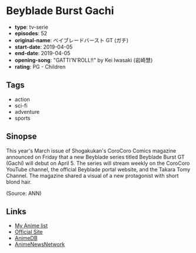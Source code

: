 # Beyblade Burst Gachi

-   **type**: tv-serie
-   **episodes**: 52
-   **original-name**: ベイブレードバースト GT (ガチ)
-   **start-date**: 2019-04-05
-   **end-date**: 2019-04-05
-   **opening-song**: "GATTI'N'ROLL!!" by Kei Iwasaki (岩崎慧)
-   **rating**: PG - Children

## Tags

-   action
-   sci-fi
-   adventure
-   sports

## Sinopse

This year's March issue of Shogakukan's CoroCoro Comics magazine announced on Friday that a new Beyblade series titled Beyblade Burst GT (Gachi) will debut on April 5. The series will stream weekly on the CoroCoro YouTube channel, the official Beyblade portal website, and the Takara Tomy Channel. The magazine shared a visual of a new protagonist with short blond hair.

(Source: ANN)

## Links

-   [My Anime list](https://myanimelist.net/anime/39282/Beyblade_Burst_Gachi)
-   [Official Site](https://beyblade.jp/teaser_gt/)
-   [AnimeDB](http://anidb.info/perl-bin/animedb.pl?show=anime&aid=14688)
-   [AnimeNewsNetwork](http://www.animenewsnetwork.com/encyclopedia/anime.php?id=21818)
